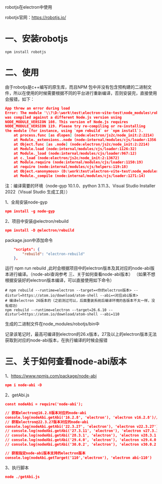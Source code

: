 robotjs在electron中使用

robotjs官网：https://robotjs.io/
# 一、安装robotjs
```
npm install robotjs
```
# 二、使用
由于robotjs是c++编写的原生库，而且NPM 包中并没有包含预构建的二进制文件，所以在使用的时候需要根据不同的平台进行重新编译，否则安装完，直接使用会报错，如下：
```json
App threw an error during load
Error: The module '\\?\D:\work\test\electron-vite-test\node_modules\robotjs\build\Release\robotjs.node'
was compiled against a different Node.js version using
NODE_MODULE_VERSION 108. This version of Node.js requires
NODE_MODULE_VERSION 119. Please try re-compiling or re-installing
the module (for instance, using `npm rebuild` or `npm install`).
    at process.func [as dlopen] (node:electron/js2c/node_init:2:2214)
    at Module._extensions..node (node:internal/modules/cjs/loader:1356:18)
    at Object.func [as .node] (node:electron/js2c/node_init:2:2214)
    at Module.load (node:internal/modules/cjs/loader:1126:32)
    at Module._load (node:internal/modules/cjs/loader:967:12)
    at c._load (node:electron/js2c/node_init:2:13672)
    at Module.require (node:internal/modules/cjs/loader:1150:19)
    at require (node:internal/modules/cjs/helpers:119:18)
    at Object.<anonymous> (D:\work\test\electron-vite-test\node_modules\robotjs\index.js:1:15)
    at Module._compile (node:internal/modules/cjs/loader:1271:14)
```
注：编译需要的环境（node-gyp 10.1.0、python 3.11.3、Visual Studio Installer 2022（Visual Studio 生成工具））

1、全局安装node-gyp
```json
npm install -g node-gyp
```
2、项目中安装@electron/rebuild
```json
npm install -D @electron/rebuild
```
package.json中添加命令
```json
    "scripts": {
        "rebuild": "electron-rebuild"
    },
```
运行 npm run rebuild ,此时会根据项目中的electron版本及其对应的node-abi版本进行编译。（node-abi查询参考 三、关于如何查看node-abi版本）
（如果不想根据安装好的electron版本编译，可以直接使用如下命令）
```
# npm rebuild --runtime=electron --target=<你的electron版本> --disturl=https://atom.io/download/atom-shell --abi=<对应abi版本>
# 编译electron 26版本的（之前测过可以，后面重装系统后编译环境的各版本不太一样，没有成功）
npm rebuild --runtime=electron --target=26.6.10 --disturl=https://atom.io/download/atom-shell --abi=110
```

生成的二进制文件在node_modules/robotjs/bin中

记录该笔记时，最高可编译到electron的26.x版本，27及以上的electron版本无法获取到对应的node-abi版本，在执行编译的时候会报错


# 三、关于如何查看node-abi版本

1、https://www.npmjs.com/package/node-abi
```json
npm i node-abi -D
```
2、getAbi.js
```json
const nodeAbi = require('node-abi');

// 获取electron@16.2.8版本对应的node-abi
console.log(nodeAbi.getAbi('16.2.8', 'electron'), 'electron v16.2.8')// 99
// 获取electron@22.3.27版本对应的node-abi
console.log(nodeAbi.getAbi('22.3.27', 'electron'), 'electron v22.3.27')//110
// console.log(nodeAbi.getAbi('27.3.11', 'electron'), 'electron v27.3.11')
// console.log(nodeAbi.getAbi('28.3.1', 'electron'), 'electron v28.3.1')
// console.log(nodeAbi.getAbi('29.4.0', 'electron'), 'electron v29.4.0')
// console.log(nodeAbi.getAbi('30.0.2', 'electron'), 'electron v30.0.2')

// 获取指定node-abi版本支持的electron版本
console.log(nodeAbi.getTarget('110','electron'), 'electron abi-110')
```
3、执行脚本
```json
node ./getAbi.js
```